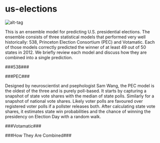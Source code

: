 # us-elections
![alt-tag](https://github.com/thezane/us-elections/blob/master/forecasts/49days.png)

This is an ensemble model for predicting U.S. presidential elections.  The ensemble consists of three statistical models that performed very well historically: 538, Princeton Election Consortium (PEC) and Votamatic.  Each of those models correctly predicted the winner of at least 49 out of 50 states in 2012.  We briefly review each model and discuss how they are combined into a single prediction. 

###538###

###PEC###

Designed by neuroscientist and psephologist Sam Wang, the PEC model is the oldest of the three and is purely poll-based.  It starts by capturing a snapshot of state vote shares with the median of state polls.  Similarly for a snapshot of national vote shares.  Likely voter polls are favoured over registered voter polls if a pollster releases both.  After calculating state vote shares, it estimates state win probabilities and the chance of winning the presidency on Election Day with a random walk.

###Votamatic###

###How They Are Combined###
